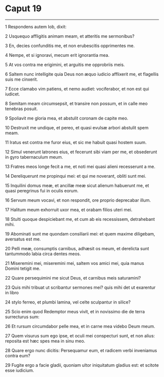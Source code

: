 # Caput 19

***

1 Respondens autem Iob, dixit:

2 Usquequo affligitis animam meam, et atteritis me sermonibus?

3 En, decies confunditis me, et non erubescitis opprimentes me.

4 Nempe, et si ignoravi, mecum erit ignorantia mea.

5 At vos contra me erigimini, et arguitis me opprobriis meis.

6 Saltem nunc intelligite quia Deus non æquo iudicio afflixerit me, et flagellis suis me cinxerit.

7 Ecce clamabo vim patiens, et nemo audiet: vociferabor, et non est qui iudicet.

8 Semitam meam circumsepsit, et transire non possum, et in calle meo tenebras posuit.

9 Spoliavit me gloria mea, et abstulit coronam de capite meo.

10 Destruxit me undique, et pereo, et quasi evulsæ arbori abstulit spem meam.

11 Iratus est contra me furor eius, et sic me habuit quasi hostem suum.

12 Simul venerunt latrones eius, et fecerunt sibi viam per me, et obsederunt in gyro tabernaculum meum.

13 Fratres meos longe fecit a me, et noti mei quasi alieni recesserunt a me.

14 Dereliquerunt me propinqui mei: et qui me noverant, obliti sunt mei.

15 Inquilini domus meæ, et ancillæ meæ sicut alienum habuerunt me, et quasi peregrinus fui in oculis eorum.

16 Servum meum vocavi, et non respondit, ore proprio deprecabar illum.

17 Halitum meum exhorruit uxor mea, et orabam filios uteri mei.

18 Stulti quoque despiciebant me, et cum ab eis recessissem, detrahebant mihi.

19 Abominati sunt me quondam consiliarii mei: et quem maxime diligebam, aversatus est me.

20 Pelli meæ, consumptis carnibus, adhæsit os meum, et derelicta sunt tantummodo labia circa dentes meos.

21 Miseremini mei, miseremini mei, saltem vos amici mei, quia manus Domini tetigit me.

22 Quare persequimini me sicut Deus, et carnibus meis saturamini?

23 Quis mihi tribuat ut scribantur sermones mei? quis mihi det ut exarentur in libro

24 stylo ferreo, et plumbi lamina, vel celte sculpantur in silice?

25 Scio enim quod Redemptor meus vivit, et in novissimo die de terra surrecturus sum:

26 Et rursum circumdabor pelle mea, et in carne mea videbo Deum meum.

27 Quem visurus sum ego ipse, et oculi mei conspecturi sunt, et non alius: reposita est hæc spes mea in sinu meo.

28 Quare ergo nunc dicitis: Persequamur eum, et radicem verbi inveniamus contra eum?

29 Fugite ergo a facie gladii, quoniam ultor iniquitatum gladius est: et scitote esse iudicium.

